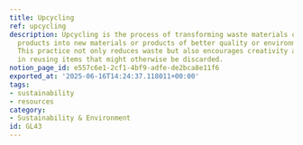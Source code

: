 ```yaml
---
title: Upcycling
ref: upcycling
description: Upcycling is the process of transforming waste materials or unwanted
  products into new materials or products of better quality or environmental value.
  This practice not only reduces waste but also encourages creativity and resourcefulness
  in reusing items that might otherwise be discarded.
notion_page_id: e557c6e1-2cf1-4bf9-adfe-de2bca8e11f6
exported_at: '2025-06-16T14:24:37.118011+00:00'
tags:
- sustainability
- resources
category:
- Sustainability & Environment
id: GL43
---
```


